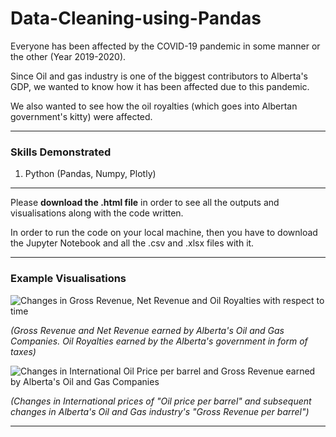 # Data-Cleaning-using-Pandas

Everyone has been affected by the COVID-19 pandemic in some manner or the other (Year 2019-2020).

Since Oil and gas industry is one of the biggest contributors to Alberta's GDP, we wanted to know how it has been affected due to this pandemic.

We also wanted to see how the oil royalties (which goes into Albertan government's kitty) were affected. 

***

### Skills Demonstrated

1) Python (Pandas, Numpy, Plotly)

***

Please **download the .html file** in order to see all the outputs and visualisations along with the code written.

In order to run the code on your local machine, then you have to download the Jupyter Notebook and all the .csv and .xlsx files with it.

***

### Example Visualisations

![Changes in Gross Revenue, Net Revenue and Oil Royalties with respect to time](https://user-images.githubusercontent.com/38883396/209394472-a86ab40b-d103-40d7-9307-fa50ee9e0b9b.png)

*(Gross Revenue and Net Revenue earned by Alberta's Oil and Gas Companies. Oil Royalties earned by the Alberta's government in form of taxes)*


![Changes in International Oil Price per barrel and Gross Revenue earned by Alberta's Oil and Gas Companies](https://user-images.githubusercontent.com/38883396/209394586-05b1b506-4b4a-4d45-996f-29cdaaccf503.png)

*(Changes in International prices of "Oil price per barrel" and subsequent changes in Alberta's Oil and Gas industry's "Gross Revenue per barrel")*


***
